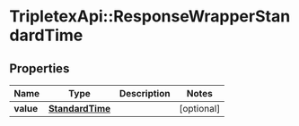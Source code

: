 # TripletexApi::ResponseWrapperStandardTime

## Properties
Name | Type | Description | Notes
------------ | ------------- | ------------- | -------------
**value** | [**StandardTime**](StandardTime.md) |  | [optional] 


